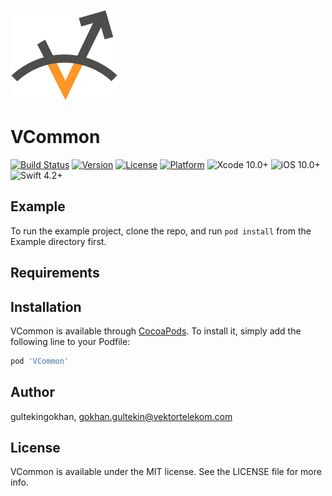 
![Vektor logo](/Example/VCommon/Images.xcassets/vektor-small.imageset/vektor-small.png)

# VCommon

[![Build Status](https://app.bitrise.io/app/b5c8fae8a8bb1ffe/status.svg?token=IBC854Bpg_2_q0HEb0kyMA&branch=master)](https://app.bitrise.io/app/b5c8fae8a8bb1ffe)
[![Version](https://img.shields.io/cocoapods/v/VCommon.svg?style=flat)](https://cocoapods.org/pods/VCommon)
[![License](https://img.shields.io/cocoapods/l/VCommon.svg?style=flat)](https://cocoapods.org/pods/VCommon)
[![Platform](https://img.shields.io/cocoapods/p/VCommon.svg?style=flat)](https://cocoapods.org/pods/VCommon)
![Xcode 10.0+](https://img.shields.io/badge/Xcode-10.0%2B-blue.svg) 
![iOS 10.0+](https://img.shields.io/badge/iOS-10.0%2B-orange.svg)
![Swift 4.2+](https://img.shields.io/badge/Swift-4.2%2B-orange.svg)

## Example

To run the example project, clone the repo, and run `pod install` from the Example directory first.

## Requirements

## Installation

VCommon is available through [CocoaPods](https://cocoapods.org). To install
it, simply add the following line to your Podfile:

```ruby
pod 'VCommon'
```

## Author

gultekingokhan, gokhan.gultekin@vektortelekom.com

## License

VCommon is available under the MIT license. See the LICENSE file for more info.
